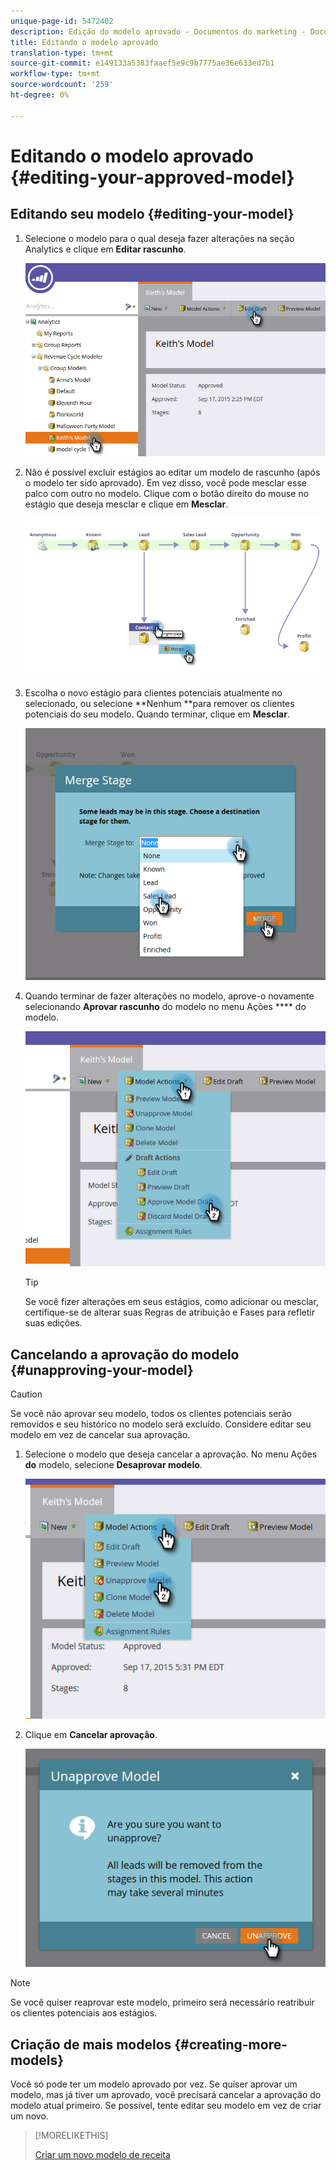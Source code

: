 ```yaml
---
unique-page-id: 5472402
description: Edição do modelo aprovado - Documentos do marketing - Documentação do produto
title: Editando o modelo aprovado
translation-type: tm+mt
source-git-commit: e149133a5383faaef5e9c9b7775ae36e633ed7b1
workflow-type: tm+mt
source-wordcount: '259'
ht-degree: 0%

---
```



# Editando o modelo aprovado {#editing-your-approved-model}

## Editando seu modelo {#editing-your-model}

1. Selecione o modelo para o qual deseja fazer alterações na seção Analytics e clique em **Editar rascunho**.

   ![](assets/one.png)

1. Não é possível excluir estágios ao editar um modelo de rascunho (após o modelo ter sido aprovado). Em vez disso, você pode mesclar esse palco com outro no modelo. Clique com o botão direito do mouse no estágio que deseja mesclar e clique em **Mesclar**.

   ![](assets/two.png)

1. Escolha o novo estágio para clientes potenciais atualmente no selecionado, ou selecione **Nenhum **para remover os clientes potenciais do seu modelo. Quando terminar, clique em **Mesclar**.

   ![](assets/three.png)

1. Quando terminar de fazer alterações no modelo, aprove-o novamente selecionando **Aprovar rascunho** do modelo no menu Ações **** do modelo.

   ![](assets/four.png)

   >[!TIP]
   >
   >Se você fizer alterações em seus estágios, como adicionar ou mesclar, certifique-se de alterar suas Regras de atribuição e Fases para refletir suas edições.

## Cancelando a aprovação do modelo {#unapproving-your-model}

>[!CAUTION]
>
>Se você não aprovar seu modelo, todos os clientes potenciais serão removidos e seu histórico no modelo será excluído. Considere editar seu modelo em vez de cancelar sua aprovação.

1. Selecione o modelo que deseja cancelar a aprovação. No menu Ações **do** modelo, selecione **Desaprovar modelo**.

   ![](assets/five.png)

1. Clique em **Cancelar aprovação**.

   ![](assets/six.png)

>[!NOTE]
>
>Se você quiser reaprovar este modelo, primeiro será necessário reatribuir os clientes potenciais aos estágios.

## Criação de mais modelos {#creating-more-models}

Você só pode ter um modelo aprovado por vez. Se quiser aprovar um modelo, mas já tiver um aprovado, você precisará cancelar a aprovação do modelo atual primeiro. Se possível, tente editar seu modelo em vez de criar um novo.

>[!MORELIKETHIS]
>
>[Criar um novo modelo de receita](../../../../../product-docs/reporting/revenue-cycle-analytics/revenue-cycle-models/create-a-new-revenue-model.md)

